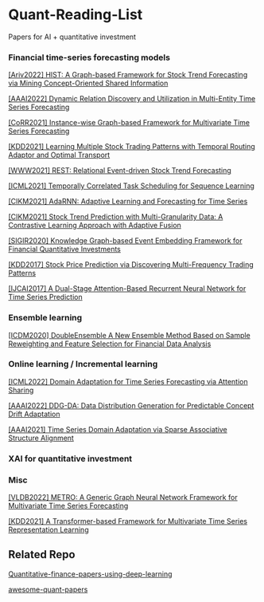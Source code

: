 # Quant-Reading-List
Papers for AI + quantitative investment


### Financial time-series forecasting models

[[Ariv2022] HIST: A Graph-based Framework for Stock Trend Forecasting via Mining Concept-Oriented Shared Information](
https://arxiv.org/pdf/2110.13716.pdf)

[[AAAI2022] Dynamic Relation Discovery and Utilization in Multi-Entity Time Series Forecasting](https://arxiv.org/abs/2202.10586)

[[CoRR2021] Instance-wise Graph-based Framework for Multivariate Time Series Forecasting](https://github.com/Wentao-Xu/IGMTF)

[[KDD2021] Learning Multiple Stock Trading Patterns with Temporal Routing Adaptor and Optimal Transport](https://arxiv.org/pdf/2106.12950.pdf)

[[WWW2021] REST: Relational Event-driven Stock Trend Forecasting](https://arxiv.org/abs/2102.07372#:~:text=Stock%20trend%20forecasting%2C%20aiming%20at,profits%20from%20the%20stock%20market.)

[[ICML2021] Temporally Correlated Task Scheduling for Sequence Learning](http://proceedings.mlr.press/v139/wu21e/wu21e.pdf)

[[CIKM2021] AdaRNN: Adaptive Learning and Forecasting for Time Series](https://dl.acm.org/doi/pdf/10.1145/3459637.3482315)

[[CIKM2021] Stock Trend Prediction with Multi-Granularity Data: A Contrastive Learning Approach with Adaptive Fusion](https://dl.acm.org/doi/abs/10.1145/3459637.3482483)

[[SIGIR2020] Knowledge Graph-based Event Embedding Framework for Financial Quantitative Investments](https://dl.acm.org/doi/10.1145/3397271.3401427)

[[KDD2017] Stock Price Prediction via Discovering Multi-Frequency Trading Patterns](https://www.eecs.ucf.edu/~gqi/publications/kdd2017_stock.pdf)

[[IJCAI2017] A Dual-Stage Attention-Based Recurrent Neural Network for Time Series Prediction](https://www.ijcai.org/Proceedings/2017/0366.pdf)



### Ensemble learning
[[ICDM2020] DoubleEnsemble A New Ensemble Method Based on Sample Reweighting and Feature Selection for Financial Data Analysis](https://ieeexplore.ieee.org/abstract/document/9338413/)



### Online learning / Incremental learning

[[ICML2022] Domain Adaptation for Time Series Forecasting via Attention Sharing](https://arxiv.org/abs/2102.06828)

[[AAAI2022] DDG-DA: Data Distribution Generation for Predictable Concept Drift Adaptation](https://www.aaai.org/AAAI22Papers/AAAI-10902.WendiL.pdf)

[[AAAI2021] Time Series Domain Adaptation via Sparse Associative Structure Alignment](https://ojs.aaai.org/index.php/AAAI/article/view/16846/16653)



### XAI for quantitative investment




### Misc

[[VLDB2022] METRO: A Generic Graph Neural Network Framework for Multivariate Time Series Forecasting](https://zheng-kai.com/paper/vldb_2022_cui.pdf)

[[KDD2021] A Transformer-based Framework for Multivariate Time Series Representation Learning](https://dl.acm.org/doi/pdf/10.1145/3447548.3467401)



## Related Repo
[Quantitative-finance-papers-using-deep-learning](https://github.com/Leefinance/Quantitative-finance-papers-using-deep-learning)

[awesome-quant-papers](https://github.com/zhanghaitao1/awesome-quant-papers)
